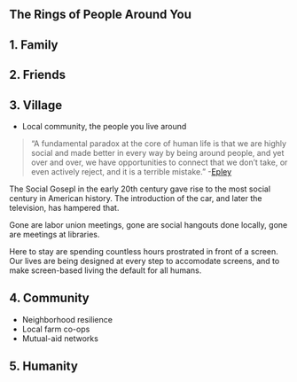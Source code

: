 

## The Rings of People Around You


## 1. Family

## 2. Friends

## 3. Village
- Local community, the people you live around

> “A fundamental paradox at the core of human life is that we are highly social and made better in every way by being around people, and yet over and over, we have opportunities to connect that we don’t take, or even actively reject, and it is a terrible mistake.”
> -[Epley](https://faculty.haas.berkeley.edu/jschroeder/Publications/Epley&Schroeder2014.pdf)

The Social Gosepl in the early 20th century gave rise to the most social century in American history. The introduction of the car, and later the television, has hampered that.

Gone are labor union meetings, gone are social hangouts done locally, gone are meetings at libraries.

Here to stay are spending countless hours prostrated in front of a screen. Our lives are being designed at every step to accomodate screens, and to make screen-based living the default for all humans.


## 4. Community
- Neighborhood resilience
- Local farm co-ops
- Mutual-aid networks


## 5. Humanity